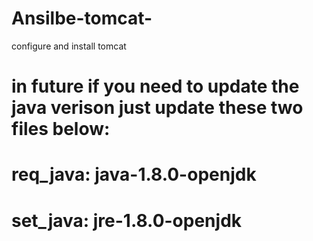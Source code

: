 # Ansilbe-tomcat-
configure and install tomcat 

# in future if you need to update the java verison just update these two files below:

# req_java: java-1.8.0-openjdk
# set_java: jre-1.8.0-openjdk
